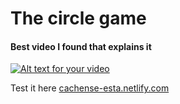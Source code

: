 # The circle game


#### Best video I found that explains it

[![Alt text for your video](https://img.youtube.com/vi/8e0JCmHBA44/0.jpg)](http://www.youtube.com/watch?v=8e0JCmHBA44)

Test it here [cachense-esta.netlify.com](cachense-esta.netlify.com)
